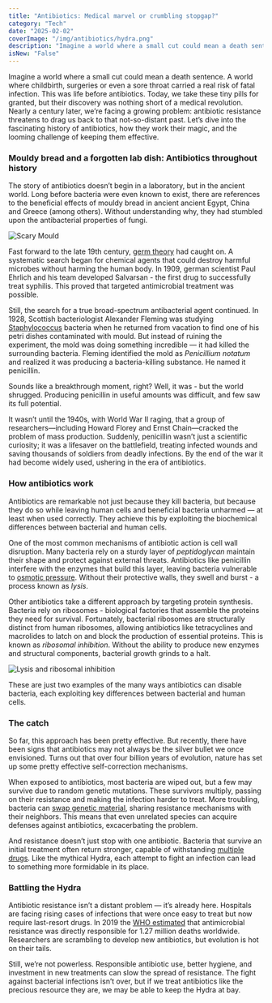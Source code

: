 ```yaml
---
title: "Antibiotics: Medical marvel or crumbling stopgap?"
category: "Tech"
date: "2025-02-02"
coverImage: "/img/antibiotics/hydra.png"
description: "Imagine a world where a small cut could mean a death sentence. This was life before antibiotics. Today, we take these tiny pills for granted, but their discovery was nothing short of a medical revolution. Let’s dive into the fascinating history of antibiotics, how they work their magic, and the looming challenge of keeping them effective."
isNew: "False"
---
```


Imagine a world where a small cut could mean a death sentence. A world where childbirth, surgeries or even a sore throat carried a real risk of fatal infection. This was life before antibiotics. Today, we take these tiny pills for granted, but their discovery was nothing short of a medical revolution. Nearly a century later, we’re facing a growing problem: antibiotic resistance threatens to drag us back to that not-so-distant past. Let’s dive into the fascinating history of antibiotics, how they work their magic, and the looming challenge of keeping them effective.

### Mouldy bread and a forgotten lab dish: Antibiotics throughout history

The story of antibiotics doesn’t begin in a laboratory, but in the ancient world. Long before bacteria were even known to exist, there are references to the beneficial effects of mouldy bread in ancient ancient Egypt, China and Greece (among others). Without understanding why, they had stumbled upon the antibacterial properties of fungi.

![Scary Mould](/img/antibiotics/mould.png)

Fast forward to the late 19th century, [germ theory](https://en.wikipedia.org/wiki/Germ_theory_of_disease) had caught on. A systematic search began for chemical agents that could destroy harmful microbes without harming the human body. In 1909, german scientist Paul Ehrlich and his team developed Salvarsan - the first drug to successfully treat syphilis. This proved that targeted antimicrobial treatment was possible.

Still, the search for a true broad-spectrum antibacterial agent continued. In 1928, Scottish bacteriologist Alexander Fleming was studying [Staphylococcus](https://en.wikipedia.org/wiki/Staphylococcus) bacteria when he returned from vacation to find one of his petri dishes contaminated with mould. But instead of ruining the experiment, the mold was doing something incredible — it had killed the surrounding bacteria. Fleming identified the mold as _Penicillium notatum_ and realized it was producing a bacteria-killing substance. He named it penicillin.

Sounds like a breakthrough moment, right? Well, it was - but the world shrugged. Producing penicillin in useful amounts was difficult, and few saw its full potential.

It wasn’t until the 1940s, with World War II raging, that a group of researchers—including Howard Florey and Ernst Chain—cracked the problem of mass production. Suddenly, penicillin wasn’t just a scientific curiosity; it was a lifesaver on the battlefield, treating infected wounds and saving thousands of soldiers from deadly infections. By the end of the war it had become widely used, ushering in the era of antibiotics.

### How antibiotics work

Antibiotics are remarkable not just because they kill bacteria, but because they do so while leaving human cells and beneficial bacteria unharmed — at least when used correctly. They achieve this by exploiting the biochemical differences between bacterial and human cells.

One of the most common mechanisms of antibiotic action is cell wall disruption. Many bacteria rely on a sturdy layer of _peptidoglycan_ maintain their shape and protect against external threats. Antibiotics like penicillin interfere with the enzymes that build this layer, leaving bacteria vulnerable to [osmotic pressure](https://en.wikipedia.org/wiki/Osmotic_pressure). Without their protective walls, they swell and burst - a process known as _lysis_.

Other antibiotics take a different approach by targeting protein synthesis. Bacteria rely on ribosomes - biological factories that assemble the proteins they need for survival. Fortunately, bacterial ribosomes are structurally distinct from human ribosomes, allowing antibiotics like tetracyclines and macrolides to latch on and block the production of essential proteins. This is known as _ribosomal inhibition_. Without the ability to produce new enzymes and structural components, bacterial growth grinds to a halt.

![Lysis and ribosomal inhibition](/img/antibiotics/mechanisms.png)

These are just two examples of the many ways antibiotics can disable bacteria, each exploiting key differences between bacterial and human cells.

### The catch

So far, this approach has been pretty effective. But recently, there have been signs that antibiotics may not always be the silver bullet we once envisioned. Turns out that over four billion years of evolution, nature has set up some pretty effective self-correction mechanisms.

When exposed to antibiotics, most bacteria are wiped out, but a few may survive due to random genetic mutations. These survivors multiply, passing on their resistance and making the infection harder to treat. More troubling, bacteria can [swap genetic material](https://en.wikipedia.org/wiki/Bacterial_conjugation), sharing resistance mechanisms with their neighbors. This means that even unrelated species can acquire defenses against antibiotics, excacerbating the problem.

And resistance doesn’t just stop with one antibiotic. Bacteria that survive an initial treatment often return stronger, capable of withstanding [multiple drugs](https://en.wikipedia.org/wiki/Multiple_drug_resistance). Like the mythical Hydra, each attempt to fight an infection can lead to something more formidable in its place.

### Battling the Hydra

Antibiotic resistance isn’t a distant problem — it’s already here. Hospitals are facing rising cases of infections that were once easy to treat but now require last-resort drugs. In 2019 the [WHO estimated](https://www.who.int/news-room/fact-sheets/detail/antimicrobial-resistance) that antimicrobial resistance was directly responsible for 1.27 million deaths worldwide. Researchers are scrambling to develop new antibiotics, but evolution is hot on their tails.

Still, we’re not powerless. Responsible antibiotic use, better hygiene, and investment in new treatments can slow the spread of resistance. The fight against bacterial infections isn’t over, but if we treat antibiotics like the precious resource they are, we may be able to keep the Hydra at bay.
